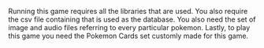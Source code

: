 Running this game requires all the libraries that are used. 
You also require the csv file containing that is used as the database.
You also need the set of image and audio files referring to every particular pokemon.
Lastly, to play this game you need the Pokemon Cards set customly made for this game.
